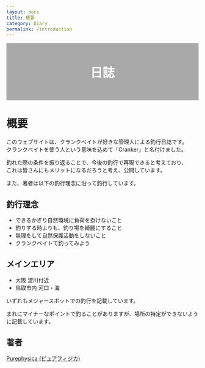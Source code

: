 ```yaml
---
layout: docs
title: 概要
category: Diary
permalink: /introduction
---
```


<div style="justify-content: center;
    height: 150px;
    background-image: url(/images/picture/2021_07_21/1.jpeg);">
<div style="
width: 100%;
display: flex;
align-items: center;
justify-content: center;
    background-color: rgb(12 12 12 / 35%);
    height: 100%;">
<p style="color: #fff; font-size: xx-large; font-weight: 800; margin: 0;">日誌</p>
</div>
</div>

# 概要

このウェブサイトは、クランクベイトが好きな管理人による釣行日誌です。  
クランクベイトを使う人という意味を込めて「Cranker」と名付けました。

釣れた際の条件を振り返ることで、今後の釣行で再現できると考えており、  
これは皆さんにもメリットになるだろうと考え、公開しています。

また、著者は以下の釣行理念に沿って釣行しています。

## 釣行理念

- できるかぎり自然環境に負荷を掛けないこと
- 釣りする時よりも、釣り場を綺麗にすること
- 無理をして自然保護活動をしないこと
- クランクベイトで釣ってみよう

## メインエリア

- 大阪 淀川付近
- 鳥取市内 河口・海

いずれもメジャースボットでの釣行を記載しています。  

まれにマイナーなポイントで釣ることがありますが、場所の特定ができないように記載しています。

## 著者

[Purephysica (ピュアフィジカ)](https://www.instagram.com/purephysica/)